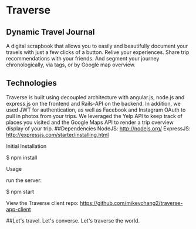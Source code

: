 # Traverse
## Dynamic Travel Journal
A digital scrapbook that allows you to easily and beautifully document your travels with just a few clicks of a button. Relive your experiences. Share trip recommendations with your friends. And segment your journey chronologically, via tags, or by Google map overview.
## Technologies
Traverse is built using decoupled architecture with angular.js, node.js and express.js on the frontend and Rails-API on the backend. In addition, we used JWT for authentication, as well as Facebook and Instagram OAuth to pull in photos from your trips. We leveraged the Yelp API to keep track of places you visited and the Google Maps API to render a trip overview display of your trip.
##Dependencies
NodeJS: http://nodejs.org/
ExpressJS: http://expressjs.com/starter/installing.html

Initial Installation

$ npm install

Usage

run the server:

$ npm start

View the Traverse client repo: https://github.com/mikeychang2/traverse-app-client

##Let's travel. Let's converse. Let's traverse the world. 


